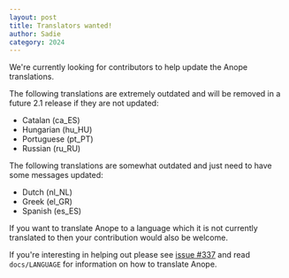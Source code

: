 ```yaml
---
layout: post
title: Translators wanted!
author: Sadie
category: 2024
---
```


We're currently looking for contributors to help update the Anope translations.

The following translations are extremely outdated and will be removed in a future 2.1 release if they are not updated:

- Catalan (ca_ES)
- Hungarian (hu_HU)
- Portuguese (pt_PT)
- Russian (ru_RU)

The following translations are somewhat outdated and just need to have some messages updated:

- Dutch (nl_NL)
- Greek (el_GR)
- Spanish (es_ES)

If you want to translate Anope to a language which it is not currently translated to then your contribution would also be welcome.


If you're interesting in helping out please see [issue #337](https://github.com/anope/anope/issues/337) and read `docs/LANGUAGE` for information on how to translate Anope.

